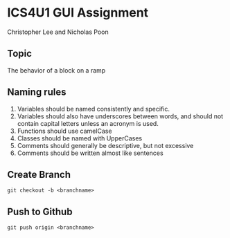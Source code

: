 # ICS4U1 GUI Assignment

Christopher Lee and Nicholas Poon

## Topic

The behavior of a block on a ramp

## Naming rules

1. Variables should be named consistently and specific.
2. Variables should also have underscores between words, and should not contain capital letters unless an acronym is used.
3. Functions should use camelCase
4. Classes should be named with UpperCases
5. Comments should generally be descriptive, but not excessive
6. Comments should be written almost like sentences

## Create Branch

`git checkout -b <branchname>`

## Push to Github

`git push origin <branchname>`
